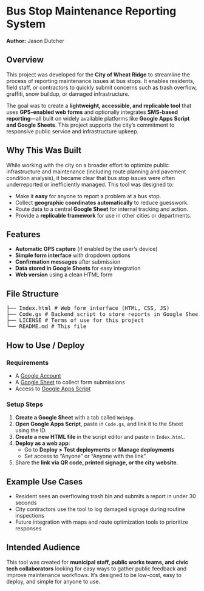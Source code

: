# Bus Stop Maintenance Reporting System  
**Author:** Jason Dutcher

## Overview  
This project was developed for the **City of Wheat Ridge** to streamline the process of reporting maintenance issues at bus stops. It enables residents, field staff, or contractors to quickly submit concerns such as trash overflow, graffiti, snow buildup, or damaged infrastructure.

The goal was to create a **lightweight, accessible, and replicable tool** that uses **GPS-enabled web forms** and optionally integrates **SMS-based reporting**—all built on widely available platforms like **Google Apps Script and Google Sheets**. This project supports the city’s commitment to responsive public service and infrastructure upkeep.

## Why This Was Built  
While working with the city on a broader effort to optimize public infrastructure and maintenance (including route planning and pavement condition analysis), it became clear that bus stop issues were often underreported or inefficiently managed. This tool was designed to:

- Make it **easy** for anyone to report a problem at a bus stop.
- Collect **geographic coordinates automatically** to reduce guesswork.
- Route data to a central **Google Sheet** for internal tracking and action.
- Provide a **replicable framework** for use in other cities or departments.

## Features  

- **Automatic GPS capture** (if enabled by the user’s device)  
- **Simple form interface** with dropdown options  
- **Confirmation messages** after submission  
- **Data stored in Google Sheets** for easy integration  
- **Web version** using a clean HTML form  

## File Structure  
<pre>├── Index.html # Web form interface (HTML, CSS, JS)
├── Code.gs # Backend script to store reports in Google Sheets
├── LICENSE # Terms of use for this project
└── README.md # This file </pre>


## How to Use / Deploy  

### Requirements  
- A [Google Account](https://accounts.google.com/signup)  
- A [Google Sheet](https://sheets.new) to collect form submissions  
- Access to [Google Apps Script](https://script.google.com)

### Setup Steps  
1. **Create a Google Sheet** with a tab called `WebApp`.  
2. **Open Google Apps Script**, paste in `Code.gs`, and link it to the Sheet using the ID.  
3. **Create a new HTML file** in the script editor and paste in `Index.html`.  
4. **Deploy as a web app**:  
   - Go to **Deploy > Test deployments** or **Manage deployments**  
   - Set access to “Anyone” or “Anyone with the link”  
5. Share the **link via QR code, printed signage, or the city website**.


## Example Use Cases  

- Resident sees an overflowing trash bin and submits a report in under 30 seconds  
- City contractors use the tool to log damaged signage during routine inspections  
- Future integration with maps and route optimization tools to prioritize responses  


## Intended Audience  
This tool was created for **municipal staff, public works teams, and civic tech collaborators** looking for easy ways to gather public feedback and improve maintenance workflows. It’s designed to be low-cost, easy to deploy, and simple for anyone to use.
